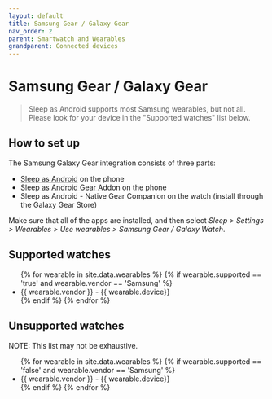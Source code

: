 ```yaml
---
layout: default
title: Samsung Gear / Galaxy Gear
nav_order: 2
parent: Smartwatch and Wearables
grandparent: Connected devices
---
```


# Samsung Gear / Galaxy Gear

> Sleep as Android supports most Samsung wearables, but not all. Please look for your device in the "Supported watches" list below.

## How to set up
The Samsung Galaxy Gear integration consists of three parts:
* [Sleep as Android](https://play.google.com/store/apps/details?id=com.urbandroid.sleep) on the phone
* [Sleep as Android Gear Addon](https://play.google.com/store/apps/details?id=com.urbandroid.sleep.addon.generic.samsung) on the phone
* Sleep as Android - Native Gear Companion on the watch (install through the Galaxy Gear Store)

Make sure that all of the apps are installed, and then select *Sleep > Settings > Wearables > Use wearables > Samsung Gear / Galaxy Watch*.

## Supported watches

<ul>
{% for wearable in site.data.wearables %}
  {% if wearable.supported == 'true' and wearable.vendor == 'Samsung' %}
  <li>
      {{ wearable.vendor }} - {{ wearable.device}}
  </li>
  {% endif %}
{% endfor %}
</ul>

## Unsupported watches
NOTE: This list may not be exhaustive.

<ul>
{% for wearable in site.data.wearables %}
  {% if wearable.supported == 'false' and wearable.vendor == 'Samsung' %}
  <li>
      {{ wearable.vendor }} - {{ wearable.device}}
  </li>
  {% endif %}
{% endfor %}
</ul>